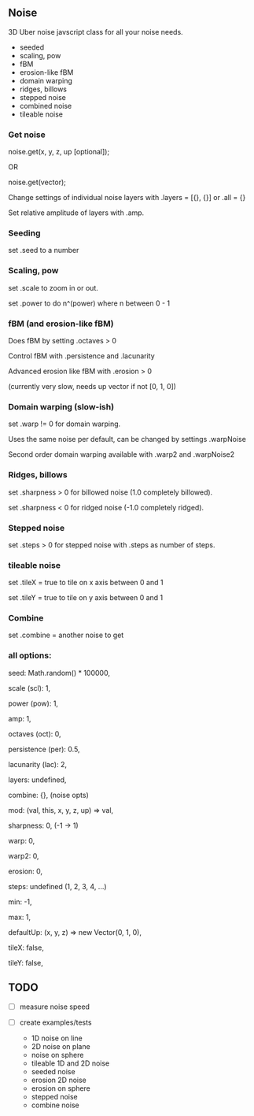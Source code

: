 ## Noise

3D Uber noise javscript class for all your noise needs.

- seeded
- scaling, pow
- fBM
- erosion-like fBM
- domain warping
- ridges, billows
- stepped noise
- combined noise
- tileable noise

### Get noise

noise.get(x, y, z, up [optional]);

OR

noise.get(vector);

Change settings of individual noise layers with .layers = [{}, {}] or .all = {}

Set relative amplitude of layers with .amp.

### Seeding

set .seed to a number

### Scaling, pow

set .scale to zoom in or out.

set .power to do n^(power) where n between 0 - 1

### fBM (and erosion-like fBM)

Does fBM by setting .octaves > 0

Control fBM with .persistence and .lacunarity

Advanced erosion like fBM with .erosion > 0

(currently very slow, needs up vector if not [0, 1, 0])

### Domain warping (slow-ish)

set .warp != 0 for domain warping.

Uses the same noise per default, can be changed by settings .warpNoise

Second order domain warping available with .warp2 and .warpNoise2

### Ridges, billows

set .sharpness > 0 for billowed noise (1.0 completely billowed).

set .sharpness < 0 for ridged noise (-1.0 completely ridged).

### Stepped noise

set .steps > 0 for stepped noise with .steps as number of steps.

### tileable noise

set .tileX = true to tile on x axis between 0 and 1

set .tileY = true to tile on y axis between 0 and 1

### Combine

set .combine = another noise to get

### all options:

seed: Math.random() \* 100000,

scale (scl): 1,

power (pow): 1,

amp: 1,

octaves (oct): 0,

persistence (per): 0.5,

lacunarity (lac): 2,

layers: undefined,

combine: {}, (noise opts)

mod: (val, this, x, y, z, up) => val,

sharpness: 0, (-1 -> 1)

warp: 0,

warp2: 0,

erosion: 0,

steps: undefined (1, 2, 3, 4, ...)

min: -1,

max: 1,

defaultUp: (x, y, z) => new Vector(0, 1, 0),

tileX: false,

tileY: false,

## TODO

- [ ] measure noise speed

- [ ] create examples/tests
  - 1D noise on line
  - 2D noise on plane
  - noise on sphere
  - tileable 1D and 2D noise
  - seeded noise
  - erosion 2D noise
  - erosion on sphere
  - stepped noise
  - combine noise
